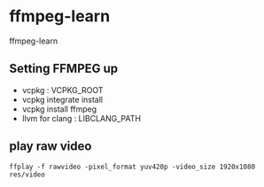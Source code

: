 # ffmpeg-learn

ffmpeg-learn

## Setting FFMPEG up

- vcpkg : VCPKG_ROOT
- vcpkg integrate install
- vcpkg install ffmpeg
- llvm for clang : LIBCLANG_PATH

## play raw video

```SHELL
ffplay -f rawvideo -pixel_format yuv420p -video_size 1920x1080 res/video
```
